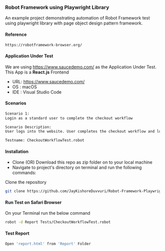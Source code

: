 ### Robot Framework using Playwright Library

An example project demonstrating automation of Robot Framework test using playwright library with page object design pattern framework.

#### Reference
```bash
https://robotframework-browser.org/
```

#### Application Under Test

We are using https://www.saucedemo.com/ as the Application Under Test. This App is a **React.js** Frontend

- URL: https://www.saucedemo.com/
- OS : macOS
- IDE : Visual Studio Code


#### Scenarios

```bash
Scenario 1:
Login as a standard user to complete the checkout workflow

Scenario Description:
User logs into the website. User completes the checkout workflow and logs out from the application.

Testname: CheckoutWorkflowTest.robot
```

 
#### Installation
- Clone (OR) Download this repo as zip folder on to your local machine
- Navigate to project's directory on terminal and run the following commands:

Clone the repository

```bash
git clone https://github.com/JayKishoreDuvvuri/Robot-Framework-Playwright-Library.git
```

#### Run Test on Safari Browser

On your Terminal run the below command

```bash
robot -d Report Tests/CheckoutWorkflowTest.robot
```


#### Test Report

```bash
Open 'report.html' from 'Report' Folder
```
